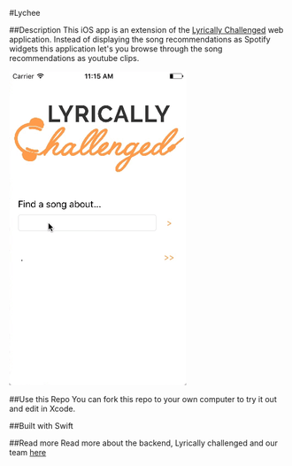 #Lychee

##Description
This iOS app is an extension of the [Lyrically Challenged](https://github.com/FridaSjoholm/lyrically-challenged)  web application. Instead of displaying the song recommendations as Spotify widgets this application let's you browse through the song recommendations as youtube clips.

![Instruction gif](https://github.com/FridaSjoholm/Lycheee/blob/master/swift_demo.gif)

##Use this Repo
You can fork this repo to your own computer to try it out and edit in Xcode.

##Built with
Swift

##Read more
Read more about the backend, Lyrically challenged and our team [here](https://github.com/FridaSjoholm/lyrically-challenged) 
